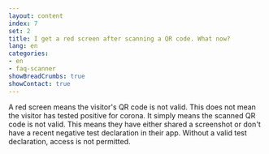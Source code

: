 ```yaml
---
layout: content
index: 7
set: 2
title: I get a red screen after scanning a QR code. What now?
lang: en
categories:
- en
- faq-scanner
showBreadCrumbs: true
showContact: true
---
```

A red screen means the visitor's QR code is not valid. This does not mean the visitor has tested positive for corona. It simply means the scanned QR code is not valid. This means they have either shared a screenshot or don't have a recent negative test declaration in their app. Without a valid test declaration, access is not permitted. 
